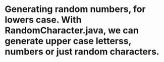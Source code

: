 # Generating random numbers, for lowers case. With RandomCharacter.java, we can generate upper case letterss, numbers or just random characters.
